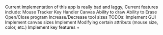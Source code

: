 Current implementation of this app is really bad and laggy, 
Current features include:
  Mouse Tracker
  Key Handler
  Canvas
  Ability to draw
  Ability to Erase 
  Open/Close program
  Increase/Decrease tool sizes
TODOs:
  Implement GUI
  Implement canvas sizes
  Implement Modifying certain attributs (mouse size, color, etc.)
  Implement key features +
